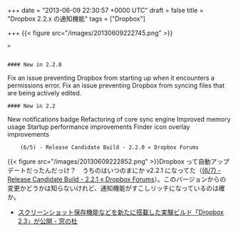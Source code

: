 
+++
date = "2013-06-09 22:30:57 +0000 UTC"
draft = false
title = "Dropbox 2.2.x の通知機能"
tags = ["Dropbox"]

+++
{{< figure src="/images/20130609222745.png"  >}}

    >
        

    #### New in 2.2.0
    

Fix an issue preventing Dropbox from starting up when it encounters a permissions error.
Fix an issue preventing Dropbox from syncing files that are being actively edited.



    #### New in 2.2
    

New notifications badge
Refactoring of core sync engine
Improved memory usage
Startup performance improvements
Finder icon overlay improvements


        (6/5) - Release Candidate Build - 2.2.0 « Dropbox Forums
    
{{< figure src="/images/20130609222852.png"  >}}Dropbox って自動アップデートだったんだっけ？　うちのはいつのまにか v2.2.1 になってた（<a href="https://forums.dropbox.com/topic.php?id=101602">(6/7) - Release Candidate Build - 2.2.1 « Dropbox Forums</a>）。このバージョンからの変更かどうかは知らないけれど、通知機能がすこしリッチになっているのは確か。

<ul>
<li><a href="http://www.forest.impress.co.jp/docs/news/20130606_602550.html">スクリーンショット保存機能などを新たに搭載した実験ビルド「Dropbox 2.3」が公開 - 窓の杜</a></li>
</ul>

